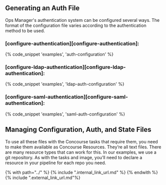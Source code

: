 ## Generating an Auth File
Ops Manager's authentication system can be configured several ways.
The format of the configuration file varies
according to the authentication method to be used.

### [configure-authentication][configure-authentication]:
{% code_snippet 'examples', 'auth-configuration' %}

### [configure-ldap-authentication][configure-ldap-authentication]:
{% code_snippet 'examples', 'ldap-auth-configuration' %}

### [configure-saml-authentication][configure-saml-authentication]:
{% code_snippet 'examples', 'saml-auth-configuration' %}

## Managing Configuration, Auth, and State Files
To use all these files with the Concourse tasks that require them,
you need to make them available as Concourse Resources.
They’re all text files.
There are many resource types that can work for this.
In our examples, we use a git repository.
As with the tasks and image,
you’ll need to declare a resource in your pipeline for each repo you need.

{% with path="../" %}
    {% include ".internal_link_url.md" %}
{% endwith %}
{% include ".external_link_url.md"%}
